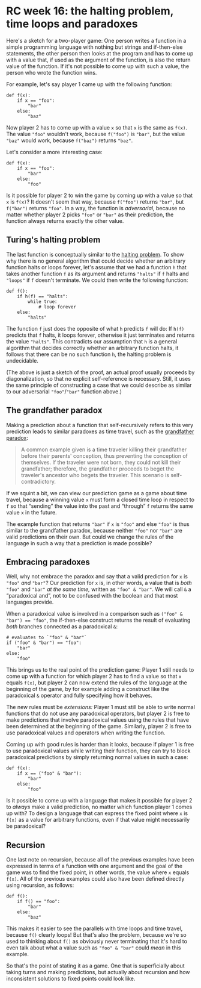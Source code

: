 # RC week 16: the halting problem, time loops and paradoxes

Here's a sketch for a two-player game: One person writes a function in a simple programming language with nothing but strings and if-then-else statements, the other person then looks at the program and has to come up with a value that, if used as the argument of the function, is also the return value of the function. If it's not possible to come up with such a value, the person who wrote the function wins.

For example, let's say player 1 came up with the following function:

```
def f(x):
    if x == "foo":
        "bar"
    else:
        "baz"
```

Now player 2 has to come up with a value `x` so that `x` is the same as `f(x)`. The value `"foo"` wouldn't work, because `f("foo")` is `"bar"`, but the value `"baz"` would work, because `f("baz")` returns `"baz"`.

Let's consider a more interesting case:

```
def f(x):
    if x == "foo":
        "bar"
    else:
        "foo"
```

Is it possible for player 2 to win the game by coming up with a value so that `x` is `f(x)`? It doesn't seem that way, because `f("foo")` returns `"bar"`, but `f("bar")` returns `"foo"`. In a way, the function is _adversarial,_ because no matter whether player 2 picks `"foo"` or `"bar"` as their prediction, the function always returns exactly the other value.

## Turing's halting problem

The last function is conceptually similar to the [halting problem](https://en.wikipedia.org/wiki/Halting_problem#Proof_concept). To show why there is no general algorithm that could decide whether an arbitrary function halts or loops forever, let's assume that we had a function `h` that takes another function `f` as its argument and returns `"halts"` if `f` halts and `"loops"` if `f` doesn't terminate. We could then write the following function:

```
def f():
    if h(f) == "halts":
        while true:
            # loop forever
    else:
        "halts"
```

The function `f` just does the opposite of what `h` predicts `f` will do: If `h(f)` predicts that `f` halts, it loops forever, otherwise it just terminates and returns the value `"halts"`. This contradicts our assumption that `h` is a general algorithm that decides correctly whether an arbitrary function halts, it follows that there can be no such function `h`, the halting problem is undecidable.

(The above is just a sketch of the proof, an actual proof usually proceeds by diagonalization, so that no explicit self-reference is necessary. Still, it uses the same principle of constructing a case that we could describe as similar to our adversarial `"foo"`/`"bar"` function above.)

## The grandfather paradox

Making a prediction about a function that self-recursively refers to this very prediction leads to similar paradoxes as time travel, such as the [grandfather paradox](https://en.wikipedia.org/wiki/Temporal_paradox#Consistency_paradox):

> A common example given is a time traveler killing their grandfather before their parents' conception, thus preventing the conception of themselves. If the traveler were not born, they could not kill their grandfather; therefore, the grandfather proceeds to beget the traveler's ancestor who begets the traveler. This scenario is self-contradictory.

If we squint a bit, we can view our prediction game as a game about time travel, because a winning value `x` must form a closed time loop in respect to `f` so that “sending” the value into the past and “through” `f` returns the same value `x` in the future.

The example function that returns `"bar"` if `x` is `"foo"` and else `"foo"` is thus similar to the grandfather paradox, because neither `"foo"` nor `"bar"` are valid predictions on their own. But could we change the rules of the language in such a way that a prediction is made possible?

## Embracing paradoxes

Well, why not embrace the paradox and say that a valid prediction for `x` is `"foo"` _and_ `"bar"`? Our prediction for `x` is, in other words, a value that is _both_ `"foo"` and `"bar"` _at the same time,_ written as `"foo" & "bar"`. We will call `&` a “paradoxical and”, not to be confused with the boolean and that most languages provide.

When a paradoxical value is involved in a comparison such as `("foo" & "bar") == "foo"`, the if-then-else construct returns the result of evaluating _both_ branches connected as a paradoxical `&`:

```
# evaluates to `"foo" & "bar"`
if ("foo" & "bar") == "foo":
    "bar"
else:
    "foo"
```

This brings us to the real point of the prediction game: Player 1 still needs to come up with a function for which player 2 has to find a value so that `x` equals `f(x)`, but player 2 can now extend the rules of the language at the beginning of the game, by for example adding a construct like the paradoxical `&` operator and fully specifying how it behaves.

The new rules must be _extensions:_ Player 1 must still be able to write normal functions that do not use any paradoxical operators, but player 2 is free to make predictions that involve paradoxical values using the rules that have been determined at the beginning of the game. Similarly, player 2 is free to use paradoxical values and operators when writing the function.

Coming up with good rules is harder than it looks, because if player 1 is free to use paradoxical values while writing their function, they can try to block paradoxical predictions by simply returning normal values in such a case:

```
def f(x):
    if x == ("foo" & "bar"):
        "bar"
    else:
        "foo"
```

Is it possible to come up with a language that makes it possible for player 2 to _always_ make a valid prediction, no matter which function player 1 comes up with? To design a language that can express the fixed point where `x` is `f(x)` as a value for arbitrary functions, even if that value might necessarily be paradoxical?

## Recursion

One last note on recursion, because all of the previous examples have been expressed in terms of a function with one argument and the goal of the game was to find the fixed point, in other words, the value where `x` equals `f(x)`. All of the previous examples could also have been defined directly using recursion, as follows:

```
def f():
    if f() == "foo":
        "bar"
    else:
        "baz"
```

This makes it easier to see the parallels with time loops and time travel, because `f()` clearly loops! But that's also the problem, because we're so used to thinking about `f()` as obviously never terminating that it's hard to even talk about what a value such as `"foo" & "bar"` could _mean_ in this example.

So that's the point of stating it as a game. One that is superficially about taking turns and making predictions, but actually about recursion and how inconsistent solutions to fixed points could look like.
